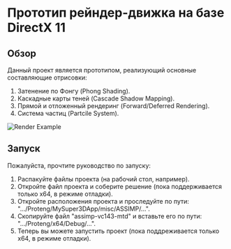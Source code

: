 # Прототип рейндер-движка на базе DirectX 11

## Обзор
Данный проект является прототипом, реализующий основные составляющие отрисовки:
1.  Затенение по Фонгу (Phong Shading).
2.  Каскадные карты теней (Cascade Shadow Mapping).
3.  Прямой и отложенный рендеринг (Forward/Deferred Rendering).
4.  Система частиц (Partcile System).

![Render Example](Docs/image.png)

## Запуск
Пожалуйста, прочтите руководство по запуску:
1.  Распакуйте файлы проекта (на рабочий стол, например).
2.  Откройте файл проекта и соберите решение (пока поддерживается только х64, в режиме отладки).
3.  Откройте расположения проекта и проследуйте по пути: ".../Proteng/MySuper3DApp/misc/ASSIMP/...".
4.  Скопируйте файл "assimp-vc143-mtd" и вставьте его по пути: ".../Proteng/x64/Debug/...".
5.  Теперь вы можете запустить проект (пока поддреживается только х64, в режиме отладки).
